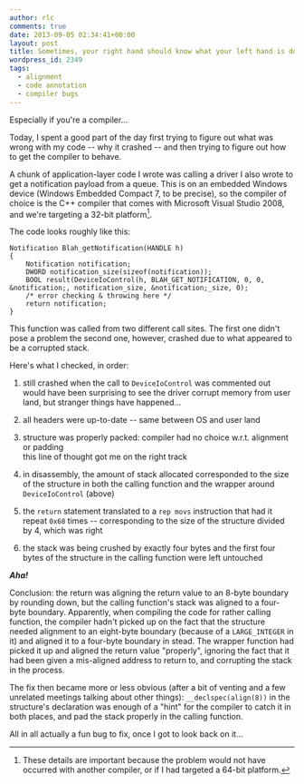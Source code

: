 ```yaml
---
author: rlc
comments: true
date: 2013-09-05 02:34:41+00:00
layout: post
title: Sometimes, your right hand should know what your left hand is doing
wordpress_id: 2349
tags:
  - alignment
  - code annotation
  - compiler bugs
---
```


Especially if you're a compiler...

<!--more-->

Today, I spent a good part of the day first trying to figure out what was wrong with my code -- why it crashed -- and then trying to figure out how to get the compiler to behave.

A chunk of application-layer code I wrote was calling a driver I also wrote to get a notification payload from a queue. This is on an embedded Windows device (Windows Embedded Compact 7, to be precise), so the compiler of choice is the C++ compiler that comes with Microsoft Visual Studio 2008, and we're targeting a 32-bit platform[^1].

[^1]: These details are important because the problem would not have occurred with another compiler, or if I had targeted a 64-bit platform.

The code looks roughly like this:

    Notification Blah_getNotification(HANDLE h)
    {
        Notification notification;
        DWORD notification_size(sizeof(notification));
        BOOL result(DeviceIoControl(h, BLAH_GET_NOTIFICATION, 0, 0, &notification;, notification_size, &notification;_size, 0);
        /* error checking & throwing here */
        return notification;
    }

This function was called from two different call sites. The first one didn't pose a problem the second one, however, crashed due to what appeared to be a corrupted stack.

Here's what I checked, in order:

1. still crashed when the call to `DeviceIoControl` was commented out  
   would have been surprising to see the driver corrupt memory from user land, but stranger things have happened...

2. all headers were up-to-date -- same between OS and user land

3. structure was properly packed: compiler had no choice w.r.t. alignment or padding  
   this line of thought got me on the right track

4. in disassembly, the amount of stack allocated corresponded to the size of the structure in both the calling function and the wrapper around `DeviceIoControl` (above)

5. the `return` statement translated to a `rep movs` instruction that had it repeat `0x68` times -- corresponding to the size of the structure divided by 4, which was right

6. the stack was being crushed by exactly four bytes and the first four bytes of the structure in the calling function were left untouched

**_Aha!_**

Conclusion: the return was aligning the return value to an 8-byte boundary by rounding down, but the calling function's stack was aligned to a four-byte boundary. Apparently, when compiling the code for rather calling function, the compiler hadn't picked up on the fact that the structure needed alignment to an eight-byte boundary (because of a `LARGE_INTEGER` in it) and aligned it to a four-byte boundary in stead. The wrapper function had picked it up and aligned the return value "properly", ignoring the fact that it had been given a mis-aligned address to return to, and corrupting the stack in the process.

The fix then became more or less obvious (after a bit of venting and a few unrelated meetings talking about other things): `__declspec(align(8))` in the structure's declaration was enough of a "hint" for the compiler to catch it in both places, and pad the stack properly in the calling function.

All in all actually a fun bug to fix, once I got to look back on it...
